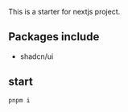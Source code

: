 This is a starter for nextjs project.

## Packages include

- shadcn/ui

## start

```sh
pnpm i
```
